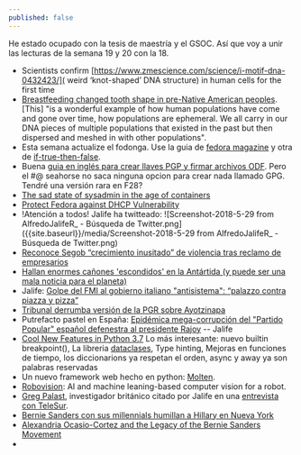 ```yaml
---
published: false
---
```

He estado ocupado con la tesis de maestría y el GSOC. Así que voy a unir las lecturas de la semana 19 y 20 con la 18.


- Scientists confirm [https://www.zmescience.com/science/i-motif-dna-0432423/]( weird ‘knot-shaped’ DNA structure) in human cells for the first time
- [Breastfeeding changed tooth shape in pre-Native American peoples](https://www.zmescience.com/science/anthropology/breastfeeding-changed-tooth-shape-pre-native-american-peoples/). [This] "is a wonderful example of how human populations have come and gone over time, how populations are ephemeral. We all carry in our DNA pieces of multiple populations that existed in the past but then dispersed and meshed in with other populations".
- Esta semana actualize el fodonga. Use la guia de [fedora magazine](https://fedoramagazine.org/upgrading-fedora-27-fedora-28/) y  otra de  [if-true-then-false](https://www.if-not-true-then-false.com/2017/upgrade-fedora-26-to-27-dnf/).
- Buena [guia en inglés para crear llaves PGP y firmar archivos ODF](https://www.techrepublic.com/article/how-to-sign-libreoffice-6-documents-with-gnupg/). Pero el #$@%$ seahorse no saca ninguna opcion para crear nada llamado GPG. Tendré una versión rara en F28?
- [The sad state of sysadmin in the age of containers](https://www.vitavonni.de/blog/201503/2015031201-the-sad-state-of-sysadmin-in-the-age-of-containers.html)
- [Protect Fedora against DHCP Vulnerability](https://fedoramagazine.org/protect-fedora-system-dhcp-flaw/)
- !Atención a todos! Jalife ha twitteado:
![Screenshot-2018-5-29 from AlfredoJalifeR_ - Búsqueda de Twitter.png]({{site.baseurl}}/media/Screenshot-2018-5-29 from AlfredoJalifeR_ - Búsqueda de Twitter.png)
- [Reconoce Segob “crecimiento inusitado” de violencia tras reclamo de empresarios](https://aristeguinoticias.com/2905/mexico/reconoce-segob-crecimiento-inusitado-de-violencia-tras-reclamo-de-empresarios/)
- [ Hallan enormes cañones 'escondidos' en la Antártida (y puede ser una mala noticia para el planeta) ](https://actualidad.rt.com/actualidad/273459-hallar-montanas-canones-antartida)
- Jalife:  [Golpe del FMI al gobierno italiano "antisistema": “palazzo contra piazza y pizza”](http://www.jornada.com.mx/2018/05/30/opinion/018o1pol)
- [Tribunal derrumba versión de la PGR sobre Ayotzinapa](http://www.jornada.unam.mx/ultimas/2018/06/05/tribunal-derrumba-version-de-la-pgr-sobre-ayotzinapa-6774.html)
- Putrefacto pastel en España: [ Epidémica mega-corrupción del "Partido Popular" español defenestra al presidente Rajoy](http://www.jornada.com.mx/2018/06/03/opinion/012o1pol) -- Jalife
- [Cool New Features in Python 3.7](https://realpython.com/python37-new-features/) Lo más interesante: nuevo builtin breakpoint(), La libreria [dataclases](https://docs.python.org/3.7/library/dataclasses.html), Type hinting, Mejoras en funciones de tiempo, los diccionarions ya respetan el orden, async y away ya son palabras reservadas
- Un nuevo framework web hecho en python: [Molten](https://moltenframework.com/).
- [Robovision](https://github.com/stoic1979/robovision):  AI and machine leaning-based computer vision for a robot.
- [Greg Palast](http://www.gregpalast.com/), investigador británico citado por Jalife en una [entrevista con TeleSur](https://youtu.be/dvPv2xy32ko?t=65).
- [Bernie Sanders con sus millennials humillan a Hillary en Nueva York](http://www.jornada.com.mx/2018/07/01/opinion/014o1pol)
- [Alexandria Ocasio-Cortez and the Legacy of the Bernie Sanders Movement](https://www.newyorker.com/news/news-desk/alexandria-ocasio-cortez-and-the-legacy-of-the-bernie-sanders-movement)
- 










